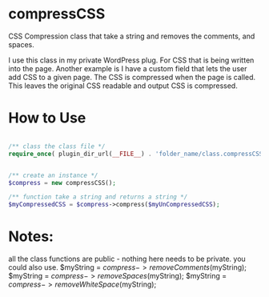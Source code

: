 compressCSS
===========

CSS Compression class that take a string and removes the comments, and spaces.

I use this class in my private WordPress plug. For CSS that is being written into the page. Another example is I have a custom field that lets the user add CSS to a given page. The CSS is compressed when the page is called. This leaves the original CSS readable and output CSS is compressed. 

How to Use
==========
```php

/** class the class file */
require_once( plugin_dir_url(__FILE__) . 'folder_name/class.compressCSS.inc' );


/** create an instance */
$compress = new compressCSS();

/** function take a string and returns a string */
$myCompressedCSS = $compress->compress($myUnCompressedCSS);

```

Notes:
======

all the class functions are public - nothing here needs to be private.
you could also use.
$myString = $compress->removeComments($myString);
$myString = $compress->removeSpaces($myString);
$myString = $compress->removeWhiteSpace($myString);
